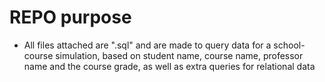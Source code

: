 # REPO purpose

- All files attached are ".sql" and are made to query data for a school-course simulation, based on student name, course name, professor name and the course grade, as well as extra queries for relational data
